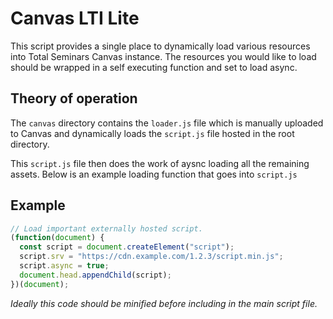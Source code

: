 # Canvas LTI Lite

This script provides a single place to dynamically load various resources
into Total Seminars Canvas instance. The resources you would like to load
should be wrapped in a self executing function and set to load async.

## Theory of operation
The `canvas` directory contains the `loader.js` file which is manually uploaded
to Canvas and dynamically loads the `script.js` file hosted in the root directory.

This `script.js` file then does the work of aysnc loading all the remaining assets.
Below is an example loading function that goes into `script.js`

## Example
```javascript
// Load important externally hosted script.
(function(document) {
  const script = document.createElement("script");
  script.srv = "https://cdn.example.com/1.2.3/script.min.js";
  script.async = true;
  document.head.appendChild(script);
})(document);
```

_Ideally this code should be minified before including in the main script file._
